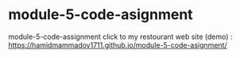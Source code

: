 # module-5-code-asignment
module-5-code-assignment
click to my restourant web site (demo) : https://hamidmammadov1711.github.io/module-5-code-asignment/
